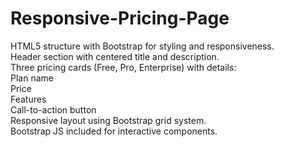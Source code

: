 # Responsive-Pricing-Page
HTML5 structure with Bootstrap for styling and responsiveness.<br>
Header section with centered title and description.<br>
Three pricing cards (Free, Pro, Enterprise) with details:<br>
Plan name<br>
Price<br>
Features<br>
Call-to-action button<br>
Responsive layout using Bootstrap grid system.<br>
Bootstrap JS included for interactive components.<br>